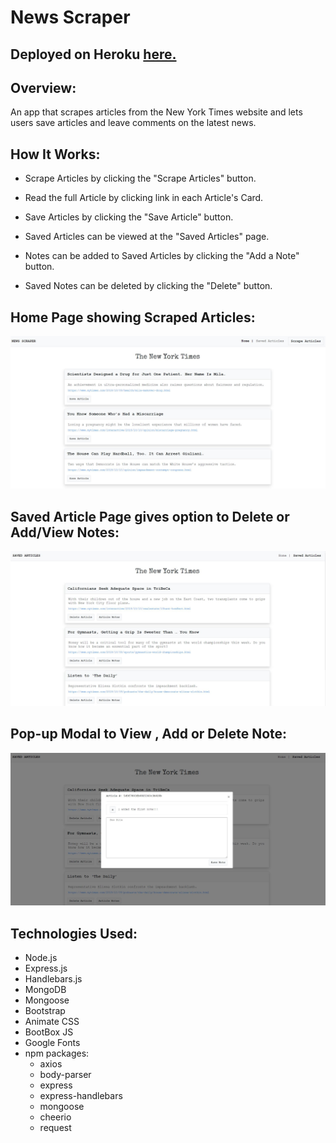 # __News Scraper__

## Deployed on Heroku <a href="https://news-scraperdb.herokuapp.com/" rel="nofollow"> here.</a>



## Overview:
An app that scrapes articles from the New York Times website and lets users save articles and leave comments on the latest news.


## How It Works:

- Scrape Articles by clicking the "Scrape Articles" button.

- Read the full Article by clicking link in each Article's Card.

- Save Articles by clicking the "Save Article" button.

- Saved Articles can be viewed at the "Saved Articles" page.

- Notes can be added to Saved Articles by clicking the "Add a Note" button.

- Saved Notes can be deleted by clicking the "Delete" button.  




## Home Page showing Scraped Articles:

![Website](/public/assets/images/Capture.JPG)





## Saved Article Page gives option to Delete or Add/View Notes:
![Website](/public/assets/images/Capture2.JPG)



## Pop-up Modal to View , Add or Delete Note:

![Website](/public/assets/images/Capture3.JPG)





## Technologies Used:
- Node.js
- Express.js
- Handlebars.js
- MongoDB
- Mongoose
- Bootstrap
- Animate CSS
- BootBox JS
- Google Fonts
- npm packages:
    - axios
    - body-parser
    - express
    - express-handlebars
    - mongoose
    - cheerio
    - request

